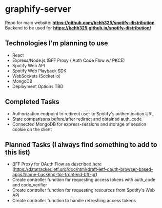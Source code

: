 # graphify-server

Repo for main website: **https://github.com/bchh325/spotify-distribution** <br>
Backend to be used for **https://bchh325.github.io/spotify-distribution/**

## Technologies I'm planning to use
* React
* Express/Node.js (BFF Proxy / Auth Code Flow w/ PKCE)
* Spotify Web API
* Spotify Web Playback SDK
* WebSockets (Socket.io)
* MongoDB
* Deployment Options TBD

## Completed Tasks
* Authorization endpoint to redirect user to Spotify's authentication URL
* State comparisons before/after redirect and obtained auth_code
* Connected MongoDB for express-sessions and storage of session cookie on the client

## Planned Tasks (I always find something to add to this list)
* BFF Proxy for OAuth Flow as described here (https://datatracker.ietf.org/doc/html/draft-ietf-oauth-browser-based-apps#name-backend-for-frontend-bff-pr)
* Create controller function for requesting access tokens with auth_code and code_verifier
* Create controller function for requesting resources from Spotify's Web API
* Create controller function to handle refreshing access tokens
